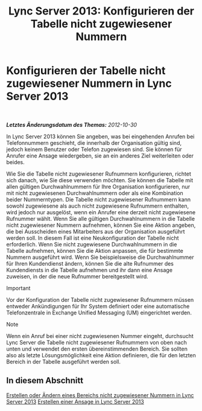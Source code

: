 ﻿---
title: 'Lync Server 2013: Konfigurieren der Tabelle nicht zugewiesener Nummern'
TOCTitle: Konfigurieren der Tabelle nicht zugewiesener Nummern
ms:assetid: eaa01986-e92f-4328-acf6-4e46c4306a04
ms:mtpsurl: https://technet.microsoft.com/de-de/library/Gg399053(v=OCS.15)
ms:contentKeyID: 49295788
ms.date: 05/19/2016
mtps_version: v=OCS.15
ms.translationtype: HT
---

# Konfigurieren der Tabelle nicht zugewiesener Nummern in Lync Server 2013

 

_**Letztes Änderungsdatum des Themas:** 2012-10-30_

In Lync Server 2013 können Sie angeben, was bei eingehenden Anrufen bei Telefonnummern geschieht, die innerhalb der Organisation gültig sind, jedoch keinem Benutzer oder Telefon zugewiesen sind. Sie können für Anrufer eine Ansage wiedergeben, sie an ein anderes Ziel weiterleiten oder beides.

Wie Sie die Tabelle nicht zugewiesener Rufnummern konfigurieren, richtet sich danach, wie Sie diese verwenden möchten. Sie können die Tabelle mit allen gültigen Durchwahlnummern für Ihre Organisation konfigurieren, nur mit nicht zugewiesenen Durchwahlnummern oder als eine Kombination beider Nummerntypen. Die Tabelle nicht zugewiesener Rufnummern kann sowohl zugewiesene als auch nicht zugewiesene Rufnummern enthalten, wird jedoch nur ausgelöst, wenn ein Anrufer eine derzeit nicht zugewiesene Rufnummer wählt. Wenn Sie alle gültigen Durchwahlnummern in die Tabelle nicht zugewiesener Nummern aufnehmen, können Sie eine Aktion angeben, die bei Ausscheiden eines Mitarbeiters aus der Organisation ausgeführt werden soll. In diesem Fall ist eine Neukonfiguration der Tabelle nicht erforderlich. Wenn Sie nicht zugewiesene Durchwahlnummern in die Tabelle aufnehmen, können Sie die Aktion anpassen, die für bestimmte Nummern ausgeführt wird. Wenn Sie beispielsweise die Durchwahlnummer für Ihren Kundendienst ändern, können Sie die alte Rufnummer des Kundendiensts in die Tabelle aufnehmen und ihr dann eine Ansage zuweisen, in der die neue Rufnummer bereitgestellt wird.


> [!IMPORTANT]
> Vor der Konfiguration der Tabelle nicht zugewiesener Rufnummern müssen entweder Ankündigungen für Ihr System definiert oder eine automatische Telefonzentrale in Exchange Unified Messaging (UM) eingerichtet werden.




> [!NOTE]
> Wenn ein Anruf bei einer nicht zugewiesenen Nummer eingeht, durchsucht Lync Server die Tabelle nicht zugewiesener Rufnummern von oben nach unten und verwendet den ersten übereinstimmenden Bereich. Sie sollten also als letzte Lösungsmöglichkeit eine Aktion definieren, die für den letzten Bereich in der Tabelle ausgeführt werden soll.



## In diesem Abschnitt

[Erstellen oder Ändern eines Bereichs nicht zugewiesener Nummern in Lync Server 2013](lync-server-2013-create-or-modify-an-unassigned-number-range.md) [Erstellen einer Ansage in Lync Server 2013](lync-server-2013-create-an-announcement.md)

